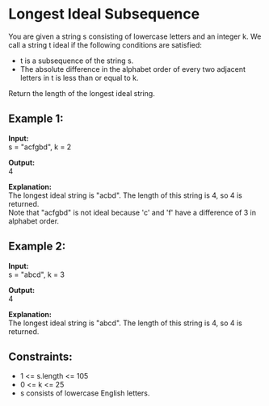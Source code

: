 # Longest Ideal Subsequence

You are given a string s consisting of lowercase letters and an integer k. We call a string t ideal if the following conditions are satisfied:

- t is a subsequence of the string s.
- The absolute difference in the alphabet order of every two adjacent letters in t is less than or equal to k.

Return the length of the longest ideal string.

## Example 1:

**Input:**  
s = "acfgbd", k = 2

**Output:**  
4

**Explanation:**  
The longest ideal string is "acbd". The length of this string is 4, so 4 is returned.  
Note that "acfgbd" is not ideal because 'c' and 'f' have a difference of 3 in alphabet order.

## Example 2:

**Input:**  
s = "abcd", k = 3

**Output:**  
4

**Explanation:**  
The longest ideal string is "abcd". The length of this string is 4, so 4 is returned.

## Constraints:

- 1 <= s.length <= 105
- 0 <= k <= 25
- s consists of lowercase English letters.
